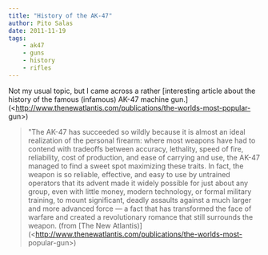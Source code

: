 ```yaml
---
title: "History of the AK-47"
author: Pito Salas
date: 2011-11-19
tags:
    - ak47
    - guns
    - history
    - rifles
---
```




Not my usual topic, but I came across a rather [interesting article about the
history of the famous (infamous) AK-47 machine
gun.](<http://www.thenewatlantis.com/publications/the-worlds-most-popular-
gun>)

> "The AK-47 has succeeded so wildly because it is almost an ideal realization
> of the personal firearm: where most weapons have had to contend with
> tradeoffs between accuracy, lethality, speed of fire, reliability, cost of
> production, and ease of carrying and use, the AK-47 managed to find a sweet
> spot maximizing these traits. In fact, the weapon is so reliable, effective,
> and easy to use by untrained operators that its advent made it widely
> possible for just about any group, even with little money, modern
> technology, or formal military training, to mount significant, deadly
> assaults against a much larger and more advanced force — a fact that has
> transformed the face of warfare and created a revolutionary romance that
> still surrounds the weapon. (from [The New
> Atlantis)](<http://www.thenewatlantis.com/publications/the-worlds-most-
> popular-gun>)


